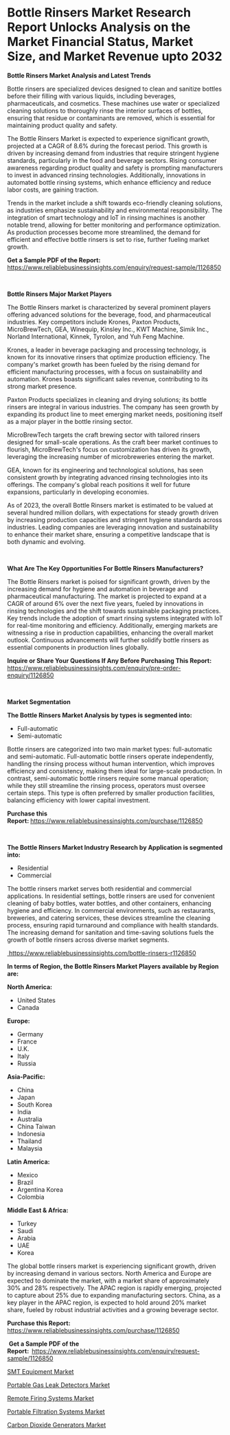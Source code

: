 <p><h1>Bottle Rinsers Market Research Report Unlocks Analysis on the Market Financial Status, Market Size, and Market Revenue upto 2032</h1></p><p><strong>Bottle Rinsers Market Analysis and Latest Trends</strong></p>
<p><p>Bottle rinsers are specialized devices designed to clean and sanitize bottles before their filling with various liquids, including beverages, pharmaceuticals, and cosmetics. These machines use water or specialized cleaning solutions to thoroughly rinse the interior surfaces of bottles, ensuring that residue or contaminants are removed, which is essential for maintaining product quality and safety.</p><p>The Bottle Rinsers Market is expected to experience significant growth, projected at a CAGR of 8.6% during the forecast period. This growth is driven by increasing demand from industries that require stringent hygiene standards, particularly in the food and beverage sectors. Rising consumer awareness regarding product quality and safety is prompting manufacturers to invest in advanced rinsing technologies. Additionally, innovations in automated bottle rinsing systems, which enhance efficiency and reduce labor costs, are gaining traction.</p><p>Trends in the market include a shift towards eco-friendly cleaning solutions, as industries emphasize sustainability and environmental responsibility. The integration of smart technology and IoT in rinsing machines is another notable trend, allowing for better monitoring and performance optimization. As production processes become more streamlined, the demand for efficient and effective bottle rinsers is set to rise, further fueling market growth.</p></p>
<p><strong>Get a Sample PDF of the Report:&nbsp;</strong> <a href="https://www.reliablebusinessinsights.com/enquiry/request-sample/1126850?utm_campaign=1847&utm_medium=2&utm_source=Github&utm_content=ia&utm_term=18022025&utm_id=bottle-rinsers">https://www.reliablebusinessinsights.com/enquiry/request-sample/1126850</a></p>
<p>&nbsp;</p>
<p><strong>Bottle Rinsers Major Market Players</strong></p>
<p><p>The Bottle Rinsers market is characterized by several prominent players offering advanced solutions for the beverage, food, and pharmaceutical industries. Key competitors include Krones, Paxton Products, MicroBrewTech, GEA, Winequip, Kinsley Inc., KWT Machine, Simik Inc., Norland International, Kinnek, Tyrolon, and Yuh Feng Machine.</p><p>Krones, a leader in beverage packaging and processing technology, is known for its innovative rinsers that optimize production efficiency. The company's market growth has been fueled by the rising demand for efficient manufacturing processes, with a focus on sustainability and automation. Krones boasts significant sales revenue, contributing to its strong market presence.</p><p>Paxton Products specializes in cleaning and drying solutions; its bottle rinsers are integral in various industries. The company has seen growth by expanding its product line to meet emerging market needs, positioning itself as a major player in the bottle rinsing sector.</p><p>MicroBrewTech targets the craft brewing sector with tailored rinsers designed for small-scale operations. As the craft beer market continues to flourish, MicroBrewTech's focus on customization has driven its growth, leveraging the increasing number of microbreweries entering the market.</p><p>GEA, known for its engineering and technological solutions, has seen consistent growth by integrating advanced rinsing technologies into its offerings. The company's global reach positions it well for future expansions, particularly in developing economies.</p><p>As of 2023, the overall Bottle Rinsers market is estimated to be valued at several hundred million dollars, with expectations for steady growth driven by increasing production capacities and stringent hygiene standards across industries. Leading companies are leveraging innovation and sustainability to enhance their market share, ensuring a competitive landscape that is both dynamic and evolving.</p></p>
<p>&nbsp;</p>
<p><strong>What Are The Key Opportunities For Bottle Rinsers Manufacturers?</strong></p>
<p><p>The Bottle Rinsers market is poised for significant growth, driven by the increasing demand for hygiene and automation in beverage and pharmaceutical manufacturing. The market is projected to expand at a CAGR of around 6% over the next five years, fueled by innovations in rinsing technologies and the shift towards sustainable packaging practices. Key trends include the adoption of smart rinsing systems integrated with IoT for real-time monitoring and efficiency. Additionally, emerging markets are witnessing a rise in production capabilities, enhancing the overall market outlook. Continuous advancements will further solidify bottle rinsers as essential components in production lines globally.</p></p>
<p><strong>Inquire or Share Your Questions If Any Before Purchasing This Report:</strong> <a href="https://www.reliablebusinessinsights.com/enquiry/pre-order-enquiry/1126850?utm_campaign=1847&utm_medium=2&utm_source=Github&utm_content=ia&utm_term=18022025&utm_id=bottle-rinsers">https://www.reliablebusinessinsights.com/enquiry/pre-order-enquiry/1126850</a></p>
<p>&nbsp;</p>
<p><strong>Market Segmentation</strong></p>
<p><strong>The Bottle Rinsers Market Analysis by types is segmented into:</strong></p>
<p><ul><li>Full-automatic</li><li>Semi-automatic</li></ul></p>
<p><p>Bottle rinsers are categorized into two main market types: full-automatic and semi-automatic. Full-automatic bottle rinsers operate independently, handling the rinsing process without human intervention, which improves efficiency and consistency, making them ideal for large-scale production. In contrast, semi-automatic bottle rinsers require some manual operation; while they still streamline the rinsing process, operators must oversee certain steps. This type is often preferred by smaller production facilities, balancing efficiency with lower capital investment.</p></p>
<p><strong>Purchase this Report:&nbsp;</strong><a href="https://www.reliablebusinessinsights.com/purchase/1126850?utm_campaign=1847&utm_medium=2&utm_source=Github&utm_content=ia&utm_term=18022025&utm_id=bottle-rinsers">https://www.reliablebusinessinsights.com/purchase/1126850</a></p>
<p>&nbsp;</p>
<p><strong>The Bottle Rinsers Market Industry Research by Application is segmented into:</strong></p>
<p><ul><li>Residential</li><li>Commercial</li></ul></p>
<p><p>The bottle rinsers market serves both residential and commercial applications. In residential settings, bottle rinsers are used for convenient cleaning of baby bottles, water bottles, and other containers, enhancing hygiene and efficiency. In commercial environments, such as restaurants, breweries, and catering services, these devices streamline the cleaning process, ensuring rapid turnaround and compliance with health standards. The increasing demand for sanitation and time-saving solutions fuels the growth of bottle rinsers across diverse market segments.</p></p>
<p><a href="https://www.reliablebusinessinsights.com/bottle-rinsers-r1126850?utm_campaign=1847&utm_medium=2&utm_source=Github&utm_content=ia&utm_term=18022025&utm_id=bottle-rinsers">&nbsp;https://www.reliablebusinessinsights.com/bottle-rinsers-r1126850</a></p>
<p><strong>In terms of Region, the Bottle Rinsers Market Players available by Region are:</strong></p>
<p>
    <p> <strong> North America: </strong>
        <ul>
            <li>United States</li>
            <li>Canada</li>
        </ul>
        </p> 
    <p> <strong> Europe: </strong>
        <ul>
            <li>Germany</li>
            <li>France</li>
            <li>U.K.</li>
            <li>Italy</li>
            <li>Russia</li>
        </ul>
        </p> 
    <p> <strong> Asia-Pacific: </strong>
        <ul>
            <li>China</li>
            <li>Japan</li>
            <li>South Korea</li>
            <li>India</li>
            <li>Australia</li>
            <li>China Taiwan</li>
            <li>Indonesia</li>
            <li>Thailand</li>
            <li>Malaysia</li>
        </ul>
        </p> 
    <p> <strong> Latin America: </strong>
        <ul>
            <li>Mexico</li>
            <li>Brazil</li>
            <li>Argentina Korea</li>
            <li>Colombia</li>
        </ul>
        </p> 
    <p> <strong> Middle East & Africa: </strong>
        <ul>
            <li>Turkey</li>
            <li>Saudi</li>
            <li>Arabia</li>
            <li>UAE</li>
            <li>Korea</li>
        </ul>
    </p>
    </p>
<p><p>The global bottle rinsers market is experiencing significant growth, driven by increasing demand in various sectors. North America and Europe are expected to dominate the market, with a market share of approximately 30% and 28% respectively. The APAC region is rapidly emerging, projected to capture about 25% due to expanding manufacturing sectors. China, as a key player in the APAC region, is expected to hold around 20% market share, fueled by robust industrial activities and a growing beverage sector.</p></p>
<p><strong>Purchase this Report: </strong><a href="https://www.reliablebusinessinsights.com/purchase/1126850?utm_campaign=1847&utm_medium=2&utm_source=Github&utm_content=ia&utm_term=18022025&utm_id=bottle-rinsers">https://www.reliablebusinessinsights.com/purchase/1126850</a></p>
<p>&nbsp;<strong>Get a Sample PDF of the Report:&nbsp;&nbsp;</strong><a href="https://www.reliablebusinessinsights.com/enquiry/request-sample/1126850?utm_campaign=1847&utm_medium=2&utm_source=Github&utm_content=ia&utm_term=18022025&utm_id=bottle-rinsers">https://www.reliablebusinessinsights.com/enquiry/request-sample/1126850</a></p>
<p><strong></strong></p>
<p><p><a href="https://github.com/rebheelder/Market-Research-Report-List-1/blob/main/smt-equipment-market.md?utm_campaign=1847&utm_medium=2&utm_source=Github&utm_content=ia&utm_term=18022025&utm_id=bottle-rinsers">SMT Equipment Market</a></p><p><a href="https://github.com/awalinfucci/Market-Research-Report-List-1/blob/main/portable-gas-leak-detectors-market.md?utm_campaign=1847&utm_medium=2&utm_source=Github&utm_content=ia&utm_term=18022025&utm_id=bottle-rinsers">Portable Gas Leak Detectors Market</a></p><p><a href="https://github.com/iceknahomi/Market-Research-Report-List-1/blob/main/remote-firing-systems-market.md?utm_campaign=1847&utm_medium=2&utm_source=Github&utm_content=ia&utm_term=18022025&utm_id=bottle-rinsers">Remote Firing Systems Market</a></p><p><a href="https://github.com/tjoensfibich/Market-Research-Report-List-1/blob/main/portable-filtration-systems-market.md?utm_campaign=1847&utm_medium=2&utm_source=Github&utm_content=ia&utm_term=18022025&utm_id=bottle-rinsers">Portable Filtration Systems Market</a></p><p><a href="https://github.com/bezdanteniz/Market-Research-Report-List-1/blob/main/carbon-dioxide-generators-market.md?utm_campaign=1847&utm_medium=2&utm_source=Github&utm_content=ia&utm_term=18022025&utm_id=bottle-rinsers">Carbon Dioxide Generators Market</a></p></p>